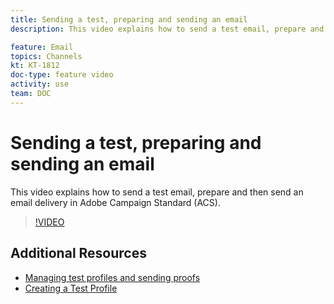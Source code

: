 ```yaml
---
title: Sending a test, preparing and sending an email  
description: This video explains how to send a test email, prepare and then send an email delivery in Adobe Campaign Standard (ACS). 

feature: Email  
topics: Channels
kt: KT-1812
doc-type: feature video
activity: use
team: DOC
---
```


# Sending a test, preparing and sending an email

This video explains how to send a test email, prepare and then send an email delivery in Adobe Campaign Standard (ACS).

>[!VIDEO](https://video.tv.adobe.com/v/24013/)

## Additional Resources

* [Managing test profiles and sending proofs](https://helpx.adobe.com/campaign/standard/sending/using/managing-test-profiles-and-sending-proofs.html)
* [Creating a Test Profile](/help/acs/profiles-and-audiences/creating-a-profile.md)
  